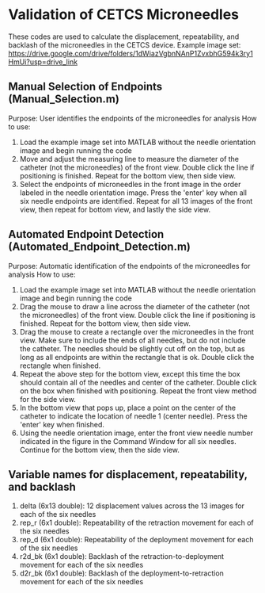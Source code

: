 # Validation of CETCS Microneedles
These codes are used to calculate the displacement, repeatability, and backlash of the microneedles in the CETCS device.
Example image set: https://drive.google.com/drive/folders/1dWiazVgbnNAnP1ZvxbhG594k3ry1HmUi?usp=drive_link

## Manual Selection of Endpoints (Manual_Selection.m)
Purpose: User identifies the endpoints of the microneedles for analysis
How to use:
  1. Load the example image set into MATLAB without the needle orientation image and begin running the code
  2. Move and adjust the measuring line to measure the diameter of the catheter (not the microneedles) of the front view. Double click the line if positioning is finished. Repeat for the bottom view, then side view.
  3. Select the endpoints of microneedles in the front image in the order labeled in the needle orientation image. Press the 'enter' key when all six needle endpoints are identified. Repeat for all 13 images of the front view, then repeat for bottom view, and lastly the side view.

## Automated Endpoint Detection (Automated_Endpoint_Detection.m)
Purpose: Automatic identification of the endpoints of the microneedles for analysis
How to use:
  1. Load the example image set into MATLAB without the needle orientation image and begin running the code
  2. Drag the mouse to draw a line across the diameter of the catheter (not the microneedles) of the front view. Double click the line if positioning is finished. Repeat for the bottom view, then side view.
  3. Drag the mouse to create a rectangle over the microneedles in the front view. Make sure to include the ends of all needles, but do not include the catheter. The needles should be slightly cut off on the top, but as long as all endpoints are within the rectangle that is ok. Double click the rectangle when finished.
  4. Repeat the above step for the bottom view, except this time the box should contain all of the needles and center of the catheter. Double click on the box when finished with positioning. Repeat the front view method for the side view.
  5. In the bottom view that pops up, place a point on the center of the catheter to indicate the location of needle 1 (center needle). Press the 'enter' key when finished.
  6. Using the needle orientation image, enter the front view needle number indicated in the figure in the Command Window for all six needles. Continue for the bottom view, then the side view.

## Variable names for displacement, repeatability, and backlash
1. delta (6x13 double): 12 displacement values across the 13 images for each of the six needles
2. rep_r (6x1 double): Repeatability of the retraction movement for each of the six needles
3. rep_d (6x1 double): Repeatability of the deployment movement for each of the six needles
4. r2d_bk (6x1 double): Backlash of the retraction-to-deployment movement for each of the six needles
5. d2r_bk (6x1 double): Backlash of the deployment-to-retraction movement for each of the six needles

